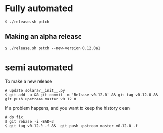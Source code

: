 
# Fully automated

    $ ./release.sh patch


## Making an alpha release


    $ ./release.sh patch --new-version 0.12.0a1


# semi automated
To make a new release
```
# update solara/__init__.py
$ git add -u && git commit -m 'Release v0.12.0' && git tag v0.12.0 && git push upstream master v0.12.0
```


If a problem happens, and you want to keep the history clean
```
# do fix
$ git rebase -i HEAD~3
$ git tag v0.12.0 -f &&  git push upstream master v0.12.0 -f
```
